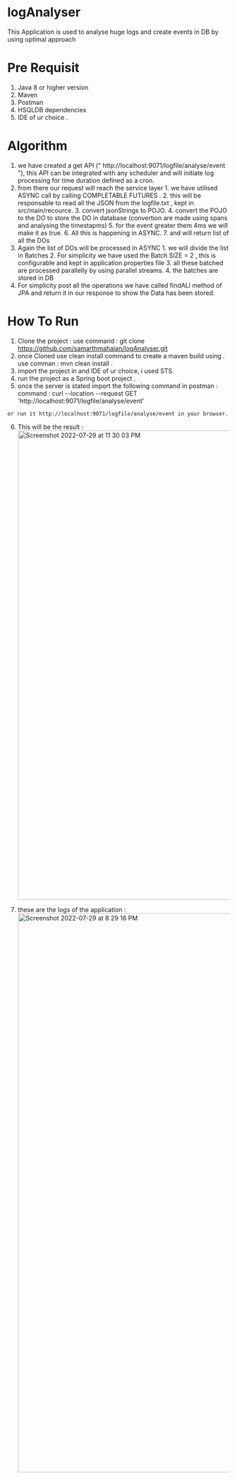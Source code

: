 # logAnalyser

This Application is used to analyse huge logs and create events in DB by using optimal approach 

# Pre Requisit
  1. Java 8 or higher version
  2. Maven 
  3. Postman 
  4. HSQLDB dependencies
  5. IDE of ur choice .
  
# Algorithm 

  1. we have created a get API (" http://localhost:9071/logfile/analyse/event "), this API can be integrated with any scheduler and will initiate log processing for time duration defined as a cron. 
  2. from there our request will reach the service layer 
    1.  we have utilised ASYNC call by calling COMPLETABLE FUTURES .
    2.  this will be responsable to read all the JSON from the logfile.txt , kept in src/main/recource.
    3.  convert jsonStrings to POJO.
    4.  convert the POJO to the DO to store the DO in database (convertion are made using spans and analysing the timestapms)
    5.  for the event greater them 4ms we will make it as true.
    6.  All this is happening in ASYNC.
    7.  and will return list of all the DOs
  3. Again the list of DOs will be processed in ASYNC
    1. we will divide the list in Batches
    2. For simplicity we have used the Batch SIZE = 2 , this is configurable and kept in application.properties file
    3. all these batched are processed parallelly by using parallel streams.
    4. the batches are stored in DB 
  4. For simplicity post all the operations we have called findALl method of JPA and return it in our response to show the Data has been stored.

# How To Run
  1. Clone the project :
    use command : git clone https://github.com/samarthmahajan/logAnalyser.git
  2. once Cloned use clean install command to create a maven build using .
    use comman : mvn clean install .
  3. import the project in and IDE of ur choice, i used STS.
  4. run the project as a Spring boot project .
  5. once the server is stated import the following command in postman :
    command : curl --location --request GET 'http://localhost:9071/logfile/analyse/event'
    
    or run it http://localhost:9071/logfile/analyse/event in your browser.
    
  6. This will be the result :
       <img width="1064" alt="Screenshot 2022-07-29 at 11 30 03 PM" src="https://user-images.githubusercontent.com/109908227/181823911-d633faf1-67ac-44b5-b7f7-0ec884eb1cfe.png">

  8. these are the logs of the application :
      <img width="1268" alt="Screenshot 2022-07-29 at 8 29 16 PM" src="https://user-images.githubusercontent.com/109908227/181823736-915ecc69-4910-42bc-b2cc-53018504ccd4.png">

   
